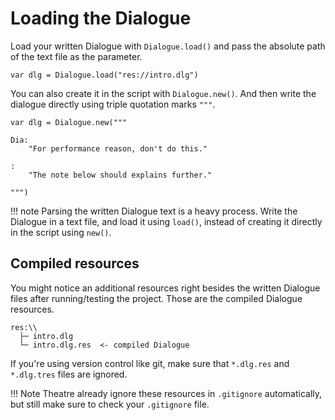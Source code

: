 # Loading the Dialogue

Load your written Dialogue with `Dialogue.load()` and pass the absolute path of the text file as the parameter.

```gdscript
var dlg = Dialogue.load("res://intro.dlg")
```

You can also create it in the script with `Dialogue.new()`. And then write the dialogue directly using triple quotation marks `"""`.

```gdscript
var dlg = Dialogue.new("""

Dia:
    "For performance reason, don't do this."

:
    "The note below should explains further."

""")
```

!!! note
    Parsing the written Dialogue text is a heavy process. Write the Dialogue in a text file, and load it using `load()`, instead of creating it directly in the script using `new()`.

## Compiled resources
You might notice an additional resources right besides the written Dialogue files after running/testing the project. Those are the compiled Dialogue resources.

```
res:\\
  ├─ intro.dlg
  └─ intro.dlg.res  <- compiled Dialogue
```

If you're using version control like git, make sure that `*.dlg.res` and `*.dlg.tres` files are ignored.

!!! Note
    Theatre already ignore these resources in `.gitignore` automatically, but still make sure to check your `.gitignore` file.
